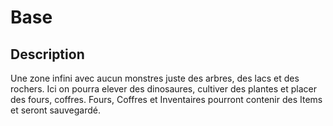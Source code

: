 # Base

## Description

Une zone infini avec aucun monstres juste des arbres, des lacs et des rochers.
Ici on pourra elever des dinosaures, cultiver des plantes et placer des fours, coffres.
Fours, Coffres et Inventaires pourront contenir des Items et seront sauvegardé.
